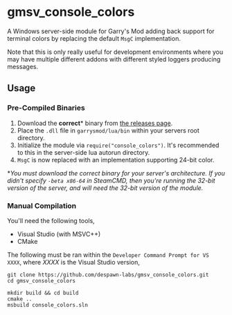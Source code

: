 # gmsv_console_colors

A Windows server-side module for Garry's Mod adding back support for terminal colors by replacing the default `MsgC`
implementation.

Note that this is only really useful for development environments where you may have multiple different addons with
different styled loggers producing messages.

## Usage

### Pre-Compiled Binaries

1. Download the **correct*** binary
   from [the releases page](https://github.com/despawn-labs/gmsv_console_colors/releases).
2. Place the `.dll` file in `garrysmod/lua/bin` within your servers root directory.
3. Initialize the module via `require("console_colors")`. It's recommended to this in the server-side lua autorun
   directory.
4. `MsgC` is now replaced with an implementation supporting 24-bit color.

**You must download the correct binary for your server's architecture. If you didn't specify `-beta x86-64` in SteamCMD,
then you're running the 32-bit version of the server, and will need the 32-bit version of the module.*

### Manual Compilation

You'll need the following tools,

* Visual Studio (with MSVC++)
* CMake

The following must be ran within the `Developer Command Prompt for VS XXXX`, where *XXXX* is the Visual Studio version,

```batch
git clone https://github.com/despawn-labs/gmsv_console_colors.git
cd gmsv_console_colors

mkdir build && cd build
cmake ..
msbuild console_colors.sln
```